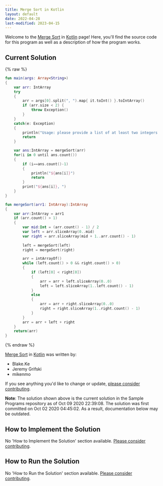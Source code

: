 ```yaml
---
title: Merge Sort in Kotlin
layout: default
date: 2022-04-28
last-modified: 2023-04-15
---
```


Welcome to the [Merge Sort](https://sampleprograms.io/projects/merge-sort) in [Kotlin](https://sampleprograms.io/languages/kotlin) page! Here, you'll find the source code for this program as well as a description of how the program works.

## Current Solution

{% raw %}

```kotlin
fun main(args: Array<String>) 
{
    var arr: IntArray
    try
    {
        arr = args[0].split(", ").map{ it.toInt() }.toIntArray()
        if (arr.size < 2) {
            throw Exception()
        }
    }
    catch(e: Exception)
    {
        println("Usage: please provide a list of at least two integers to sort in the format \"1, 2, 3, 4, 5\"")
        return
    }

    var ans:IntArray = mergeSort(arr)
    for(i in 0 until ans.count())
    {
        if (i==ans.count()-1)
        {
            println("${ans[i]}")
            return
        }
        print("${ans[i]}, ")
    }
}

fun mergeSort(arr1: IntArray):IntArray
{
    var arr:IntArray = arr1
    if (arr.count() > 1)
    {
        var mid:Int = (arr.count() - 1) / 2
        var left = arr.sliceArray(0..mid)
        var right = arr.sliceArray(mid + 1..arr.count() - 1)
        
        left = mergeSort(left)
        right = mergeSort(right)

        arr = intArrayOf()
        while (left.count() > 0 && right.count() > 0)
        {
            if (left[0] < right[0])
            {
                arr = arr + left.sliceArray(0..0)
                left = left.sliceArray(1..left.count() - 1) 
            }
            else
            { 
                arr = arr + right.sliceArray(0..0)
                right = right.sliceArray(1..right.count() - 1)
            } 
        }
        arr = arr + left + right
    }
    return(arr)
}
```

{% endraw %}

[Merge Sort](https://sampleprograms.io/projects/merge-sort) in [Kotlin](https://sampleprograms.io/languages/kotlin) was written by:

- Blake.Ke
- Jeremy Grifski
- mikenmo

If you see anything you'd like to change or update, [please consider contributing](https://github.com/TheRenegadeCoder/sample-programs).

**Note**: The solution shown above is the current solution in the Sample Programs repository as of Oct 09 2020 22:39:08. The solution was first committed on Oct 02 2020 04:45:02. As a result, documentation below may be outdated.

## How to Implement the Solution

No 'How to Implement the Solution' section available. [Please consider contributing](https://github.com/TheRenegadeCoder/sample-programs-website).

## How to Run the Solution

No 'How to Run the Solution' section available. [Please consider contributing](https://github.com/TheRenegadeCoder/sample-programs-website).